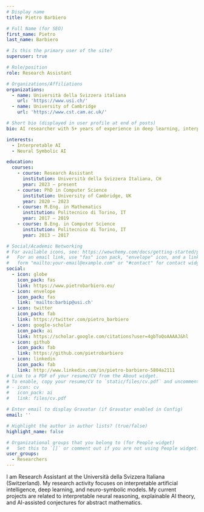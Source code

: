 ```yaml
---
# Display name
title: Pietro Barbiero

# Full Name (for SEO)
first_name: Pietro
last_name: Barbiero

# Is this the primary user of the site?
superuser: true

# Role/position
role: Research Assistant

# Organizations/Affiliations
organizations:
  - name: Università della Svizzera italiana
    url: 'https://www.usi.ch/'
  - name: University of Cambridge
    url: 'https://www.cst.cam.ac.uk/'

# Short bio (displayed in user profile at end of posts)
bio: AI researcher with 5+ years of experience in deep learning, interpretability, and neural symbolic AI.

interests:
  - Interpretable AI
  - Neural Symbolic AI

education:
  courses:
    - course: Research Assistant
      institution: Università della Svizzera Italiana, CH
      year: 2023 – present
    - course: PhD in Computer Science
      institution: University of Cambridge, UK
      year: 2020 – 2023
    - course: M.Eng. in Mathematics
      institution: Politecnico di Torino, IT
      year: 2017 – 2019
    - course: B.Eng. in Computer Science
      institution: Politecnico di Torino, IT
      year: 2013 – 2017

# Social/Academic Networking
# For available icons, see: https://wowchemy.com/docs/getting-started/page-builder/#icons
#   For an email link, use "fas" icon pack, "envelope" icon, and a link in the
#   form "mailto:your-email@example.com" or "#contact" for contact widget.
social:
  - icon: globe
    icon_pack: fas
    link: https://www.pietrobarbiero.eu/
  - icon: envelope
    icon_pack: fas
    link: 'mailto:barbip@usi.ch'
  - icon: twitter
    icon_pack: fab
    link: https://twitter.com/pietro_barbiero
  - icon: google-scholar
    icon_pack: ai
    link: https://scholar.google.com/citations?user=4gbToQoAAAAJ&hl
  - icon: github
    icon_pack: fab
    link: https://github.com/pietrobarbiero
  - icon: linkedin
    icon_pack: fab
    link: http://www.linkedin.com/in/pietro-barbiero-5804a2111
# Link to a PDF of your resume/CV from the About widget.
# To enable, copy your resume/CV to `static/files/cv.pdf` and uncomment the lines below.
# - icon: cv
#   icon_pack: ai
#   link: files/cv.pdf

# Enter email to display Gravatar (if Gravatar enabled in Config)
email: ''

# Highlight the author in author lists? (true/false)
highlight_name: false

# Organizational groups that you belong to (for People widget)
#   Set this to `[]` or comment out if you are not using People widget.
user_groups:
  - Researchers
---
```


I am Research Assistant at the Università della Svizzera Italiana (Switzerland). 
My research activity focuses on interpretable artificial intelligence, deep learning, and 
neuro-symbolic models. 
My current projects are related to interpretable neural reasoning, 
explainable AI theory, and AI-assisted conjectures for abstract mathematics.
